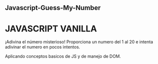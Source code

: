## Javascript-Guess-My-Number
# JAVASCRIPT VANILLA 

¡Adivina el número misterioso! Proporciona un numero del 1 al 20 e intenta adivinar el numero en pocos intentos.


Aplicando conceptos basicos de JS y de manejo de DOM.
